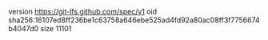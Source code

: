 version https://git-lfs.github.com/spec/v1
oid sha256:16107ed8ff236be1c63758a646ebe525ad4fd92a80ac08ff3f7756674b4047d0
size 11101
